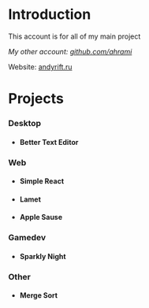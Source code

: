 # Introduction

This account is for all of my main project

_My other account: [github.com/ahrami](https://github.com/ahrami)_

Website: [andyrift.ru](http://andyrift.ru)

# Projects

### Desktop
- #### Better Text Editor

### Web
- #### Simple React
- #### Lamet
- #### Apple Sause

### Gamedev
- #### Sparkly Night

### Other
- #### Merge Sort
